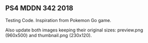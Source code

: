 ## PS4 MDDN 342 2018

Testing Code. Inspiration from Pokemon Go game. 

Also update both images keeping their original sizes:
preview.png (960x500) and thumbnail.png (230x120).